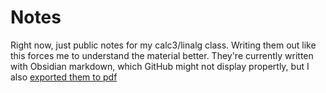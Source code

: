 # Notes
Right now, just public notes for my calc3/linalg class. Writing them out like this forces me to understand the material better. They're currently written with Obsidian markdown, which GitHub might not display propertly, but I also [exported them to pdf](Math%203510/Notes%20for%203510.pdf)
